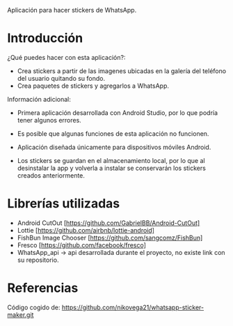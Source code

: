 Aplicación para hacer stickers de WhatsApp. 

# Introducción 
¿Qué puedes hacer con esta aplicación?:

- Crea stickers a partir de las imagenes ubicadas en la galería del teléfono del usuario quitando su fondo.
- Crea paquetes de stickers y agregarlos a WhatsApp.

Información adicional:

- Primera aplicación desarrollada con Android Studio, por lo que podría tener algunos errores.

- Es posible que algunas funciones de esta aplicación no funcionen.

- Aplicación diseñada únicamente para dispositivos móviles Android.

- Los stickers se guardan en el almacenamiento local, por lo que al desinstalar la app y volverla a instalar se conservarán los stickers creados anteriormente.

# Librerías utilizadas

- Android CutOut [https://github.com/GabrielBB/Android-CutOut]
- Lottie [https://github.com/airbnb/lottie-android]
- FishBun Image Chooser [https://github.com/sangcomz/FishBun]
- Fresco [https://github.com/facebook/fresco]
- WhatsApp_api -> api desarrollada durante el proyecto, no existe link con su repositorio.

# Referencias 
Código cogido de: https://github.com/nikovega21/whatsapp-sticker-maker.git

